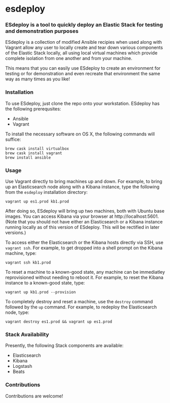 # esdeploy

### ESdeploy is a tool to quickly deploy an Elastic Stack for testing and demonstration purposes

ESdeploy is a collection of modified Ansible recipies when used along with Vagrant allow any user to locally create and tear down various components of the Elastic Stack locally, all using local virtual machines which provide complete isolation from one another and from your machine.

This means that you can easily use ESdeploy to create an environment for testing or for demonstration and even recreate that environment the same way as many times as you like!

### Installation

To use ESdeploy, just clone the repo onto your workstation. ESdeploy has the following prerequsites:

* Ansible
* Vagrant

To install the necessary software on OS X, the following commands will suffice:

```
brew cask install virtualbox
brew cask install vagrant
brew install ansible
```

### Usage

Use Vagrant directly to bring machines up and down. For example, to bring up an Elasticsearch node along with a Kibana instance, type the following from the `esdeploy` installation directory:

`vagrant up es1.prod kb1.prod`

After doing so, ESdeploy will bring up two machines, both with Ubuntu base images. You can access Kibana via your browser at http://localhost:5601. (Note that you should not have either an Elasticsearch or a Kibana instance running locally as of this version of ESdeploy. This will be rectified in later versions.)

To access either the Elasticsearch or the Kibana hosts directly via SSH, use `vagrant ssh`. For example, to get dropped into a shell prompt on the Kibana machine, type:

`vagrant ssh kb1.prod`

To reset a machine to a known-good state, any machine can be immediatley reprovisioned without needing to reboot it. For example, to reset the Kibana instance to a known-good state, type:

`vagrant up kb1.prod --provision`

To completely destroy and reset a machine, use the `destroy` command followed by the `up` command. For example, to redeploy the Elasticsearch node, type:

`vagrant destroy es1.prod && vagrant up es1.prod`

### Stack Availability

Presently, the following Stack components are available:

* Elasticsearch
* Kibana
* Logstash
* Beats

### Contributions

Contributions are welcome!
